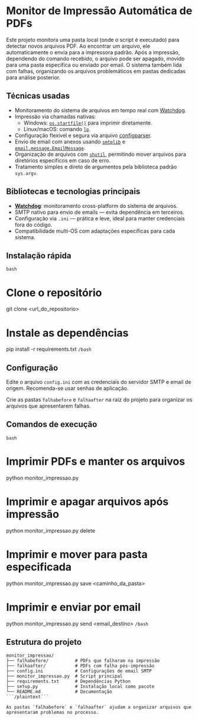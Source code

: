 # Monitor de Impressão Automática de PDFs

Este projeto monitora uma pasta local (onde o script é executado) para detectar novos arquivos PDF. Ao encontrar um arquivo, ele automaticamente o envia para a impressora padrão. Após a impressão, dependendo do comando recebido, o arquivo pode ser apagado, movido para uma pasta específica ou enviado por email. O sistema também lida com falhas, organizando os arquivos problemáticos em pastas dedicadas para análise posterior.

## Técnicas usadas

- Monitoramento do sistema de arquivos em tempo real com [Watchdog](https://python-watchdog.readthedocs.io/en/latest/).
- Impressão via chamadas nativas:
  - Windows: [`os.startfile()`](https://learn.microsoft.com/en-us/windows/win32/api/shellapi/nf-shellapi-shellexecutea) para imprimir diretamente.
  - Linux/macOS: comando [`lp`](https://man7.org/linux/man-pages/man1/lp.1.html).
- Configuração flexível e segura via arquivo [configparser](https://docs.python.org/3/library/configparser.html).
- Envio de email com anexos usando [`smtplib`](https://docs.python.org/3/library/smtplib.html) e [`email.message.EmailMessage`](https://docs.python.org/3/library/email.message.html).
- Organização de arquivos com [`shutil`](https://docs.python.org/3/library/shutil.html), permitindo mover arquivos para diretórios específicos em caso de erro.
- Tratamento simples e direto de argumentos pela biblioteca padrão `sys.argv`.

## Bibliotecas e tecnologias principais

- **[Watchdog](https://pypi.org/project/watchdog/)**: monitoramento cross-platform do sistema de arquivos.
- SMTP nativo para envio de emails — evita dependência em terceiros.
- Configuração via `.ini` — prática e leve, ideal para manter credenciais fora do código.
- Compatibilidade multi-OS com adaptações específicas para cada sistema.

## Instalação rápida

```bash```
# Clone o repositório
git clone <url_do_repositorio>

# Instale as dependências
pip install -r requirements.txt
```/bash```

## Configuração

Edite o arquivo `config.ini` com as credenciais do servidor SMTP e email de origem. Recomenda-se usar senhas de aplicação.

Crie as pastas `falhabefore` e `falhaafter` na raiz do projeto para organizar os arquivos que apresentarem falhas.

## Comandos de execução

```bash```
# Imprimir PDFs e manter os arquivos
python monitor_impressao.py

# Imprimir e apagar arquivos após impressão
python monitor_impressao.py delete

# Imprimir e mover para pasta especificada
python monitor_impressao.py save <caminho_da_pasta>

# Imprimir e enviar por email
python monitor_impressao.py send <email_destino>
```/bash```

## Estrutura do projeto

```plaintext´´´
monitor_impressao/
├── falhabefore/          # PDFs que falharam na impressão
├── falhaafter/           # PDFs com falha pós-impressão
├── config.ini            # Configurações de email SMTP
├── monitor_impressao.py  # Script principal
├── requirements.txt      # Dependências Python
├── setup.py              # Instalação local como pacote
└── README.md             # Documentação
```/plaintext´´´

As pastas `falhabefore` e `falhaafter` ajudam a organizar arquivos que apresentaram problemas no processo.
